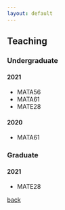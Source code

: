 ```yaml
---
layout: default
---
```

## Teaching

### Undergraduate

#### 2021

+ MATA56
+ MATA61
+ MATE28

#### 2020

+ MATA61

### Graduate

#### 2021

+ MATE28

[back](./)
